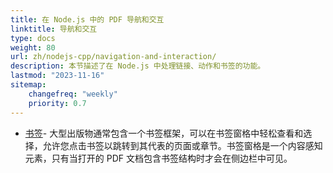 ```yaml
---
title: 在 Node.js 中的 PDF 导航和交互
linktitle: 导航和交互
type: docs
weight: 80
url: zh/nodejs-cpp/navigation-and-interaction/
description: 本节描述了在 Node.js 中处理链接、动作和书签的功能。
lastmod: "2023-11-16"
sitemap:
    changefreq: "weekly"
    priority: 0.7
---
```


- [书签](/pdf/nodejs-cpp/bookmark/)- 大型出版物通常包含一个书签框架，可以在书签窗格中轻松查看和选择，允许您点击书签以跳转到其代表的页面或章节。书签窗格是一个内容感知元素，只有当打开的 PDF 文档包含书签结构时才会在侧边栏中可见。